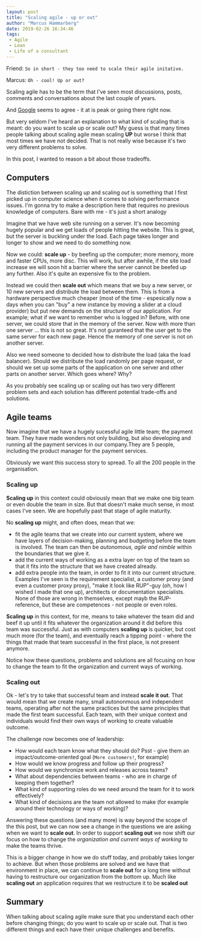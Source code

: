 ```yaml
---
layout: post
title: "Scaling agile - up or out"
author: "Marcus Hammarberg"
date: 2019-02-26 16:34:46
tags:
 - Agile
 - Lean
 - Life of a consultant
---
```


Friend: `So in short - they too need to scale their agile initative.`

Marcus: `Oh - cool! Up or out?`

Scaling agile has to be the term that I've seen most discussions, posts, comments and conversations about the last couple of years.

And [Google](https://trends.google.com/trends/explore?date=all&q=agile%20scale) seems to agree - it at is peak or going there right now.

But very seldom I've heard an explanation to what kind of scaling that is meant: do you want to scale up or scale out?
My guess is that many times people talking about scaling agile mean scaling **UP** but worse I think that most times we have not decided. That is not really wise because it's two very different problems to solve.

In this post, I wanted to reason a bit about those tradeoffs.

<!-- excerpt-end -->

## Computers
The distiction between scaling _up_ and scaling _out_ is something that I first picked up in computer science when it comes to solving performance issues. I'm gonna try to make a description here that requires no previous knowledge of computers. Bare with me - it's just a short analogy

Imagine that we have web site running on a server. It's now becoming hugely popular and we get loads of people hitting the website. This is great, but the server is buckling under the load. Each page takes longer and longer to show and we need to do something now.

Now we could:
**scale up** - by beefing up the computer; more memory, more and faster CPUs, more disc. This will work, but after awhile, if the site load increase we will soon hit a barrier where the server cannot be beefed up any further. Also it's quite an expensive fix to the problem.

Instead we could then **scale out** which means that we buy a new server, or 10 new servers and distribute the load between them. This is from a hardware perspective much cheaper (most of the time - espesically now a days when you can "buy" a new instance by moving a slider at a cloud provider) but put new demands on the structure of our application. For example; what if we want to remember who is logged in? Before, with one server, we could store that in the memory of the server. Now with more than one server ... this is not so great. It's not guranteed that the user get to the same server for each new page. Hence the memory of one server is not on another server.

Also we need someone to decided how to distribute the load (aka the load balancer). Should we distribute the load randomly per page request, or should we set up some parts of the application on one server and other parts on another server. Which goes where? Why?

As you probably see scaling up or scaling out has two very different problem sets and each solution has different potential trade-offs and solutions.

## Agile teams
Now imagine that we have a hugely sucessful agile little team; the payment team. They have made wonders not only building, but also developing and running all the payment services in our company.They are 5 people, including the product manager for the payment services.

Obviously we want this success story to spread. To all the 200 people in the organisation.

### Scaling up
**Scaling up** in this context could obviously mean that we make one big team or even double the team in size. But that doesn't make much sense, in most cases I've seen.  We are hopefully past that stage of agile maturity.

No **scaling up** might, and often does, mean that we:

* fit the agile teams that we create into our current system, where we have layers of decision-making, planning and budgeting before the team is involved. The team can then be _autonomous, agile and nimble_ within the boundaries that we give it.
* add the current ways of working as a extra layer on top of the team so that it fits into the structure that we have created already.
* add extra people into the team, in order to fit it into our current structure. Examples I've seen is the requirement specialist, a customer proxy (and even a customer proxy proxy), "make it look like RUP"-guy (oh, how I wished I made that one up), architects or documentation specialists. None of those are wrong in themselves, except mayb the RUP-reference, but these are competences - not people or even roles.

**Scaling  up** in this context, for me, means to take whatever the team did and beef it up until it fits whatever the organization around it did before this team was successful. Just as with computers **scaling up** is quicker, but cost much more (for the team), and eventually reach a tipping point - where the things that made that team successful in the first place, is not present anymore.

Notice how these questions, problems and solutions are all focusing on how to change the team to fit the organization and current ways of working.

### Scaling out
Ok - let's try to take that successful team and instead **scale it out**. That would mean that we create many, small autononmous and independent teams, operating after not the same practices but the same principles that made the first team successful. Each team, with their unique context and individuals would find their own ways of working to create valuable outcome.

The challenge now becomes one of leadership:
* How would each team know what they should do? Psst - give them an impact/outcome-oriented goal (`More customers!`, for example)
* How would we know progress and follow up their progress?
* How would we synchronize work and releases across teams?
* What about dependencies between teams - who are in charge of keeping them together?
* What kind of supporting roles do we need around the team for it to work effectively?
* What kind of decisions are the team not allowed to make (for example around their technology or ways of working)?

Answering these questions (and many more) is way beyond the scope of the this post, but we can now see a change in the questions we are asking when we want to **scale out**. In order to support **scaling out** we now shift our focus on how to change the _organization and current ways of working_ to make the teams thrive.

This is a bigger change in how we do stuff today, and probably takes longer to achieve. But when those problems are solved and we have that environment in place, we can continue to **scale out** for a long time without having to restructure our organization from the bottom up. Much like **scaling out** an application requires that we restructure it to be **scaled out**

## Summary
When talking about scaling agile make sure that you understand each other before changing things; do you want to scale up or scale out. That is two different things and each have their unique challenges and benefits.
